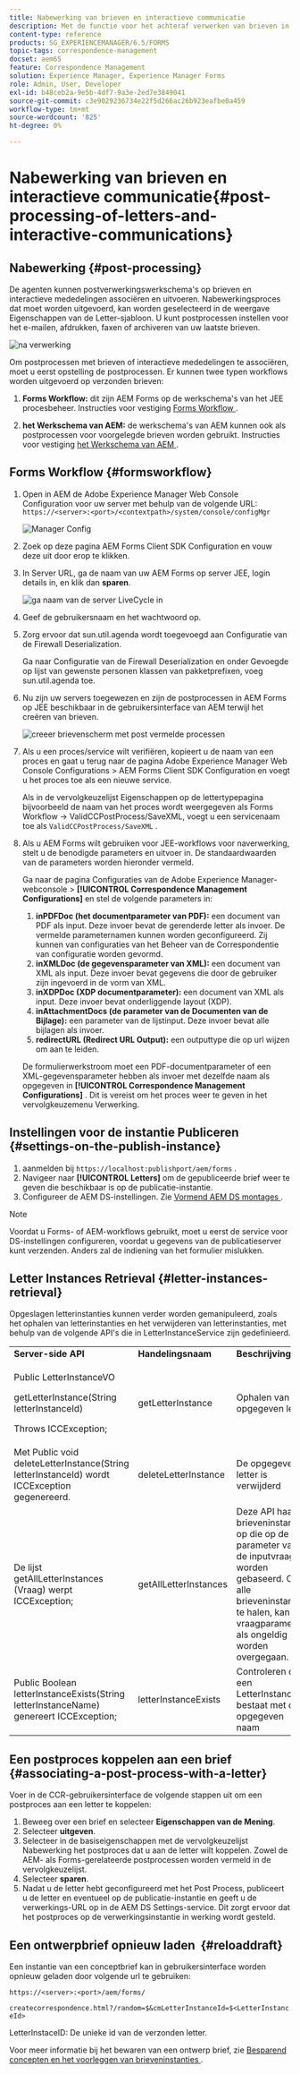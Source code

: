 ```yaml
---
title: Nabewerking van brieven en interactieve communicatie
description: Met de functie voor het achteraf verwerken van brieven in Correspondence Management kunt u AEM- en Forms-postprocessen maken, zoals afdrukken en e-mail, en deze integreren met uw brieven.
content-type: reference
products: SG_EXPERIENCEMANAGER/6.5/FORMS
topic-tags: correspondence-management
docset: aem65
feature: Correspondence Management
solution: Experience Manager, Experience Manager Forms
role: Admin, User, Developer
exl-id: b48ceb2a-9e5b-4df7-9a3e-2ed7e3849041
source-git-commit: c3e9029236734e22f5d266ac26b923eafbe0a459
workflow-type: tm+mt
source-wordcount: '825'
ht-degree: 0%

---
```


# Nabewerking van brieven en interactieve communicatie{#post-processing-of-letters-and-interactive-communications}

## Nabewerking {#post-processing}

De agenten kunnen postverwerkingswerkschema&#39;s op brieven en interactieve mededelingen associëren en uitvoeren. Nabewerkingsproces dat moet worden uitgevoerd, kan worden geselecteerd in de weergave Eigenschappen van de Letter-sjabloon. U kunt postprocessen instellen voor het e-mailen, afdrukken, faxen of archiveren van uw laatste brieven.

![ na verwerking ](assets/ppoverview.png)

Om postprocessen met brieven of interactieve mededelingen te associëren, moet u eerst opstelling de postprocessen. Er kunnen twee typen workflows worden uitgevoerd op verzonden brieven:

1. **Forms Workflow:** dit zijn AEM Forms op de werkschema&#39;s van het JEE procesbeheer. Instructies voor vestiging [ Forms Workflow ](#formsworkflow).

1. **het Werkschema van AEM:** de werkschema&#39;s van AEM kunnen ook als postprocessen voor voorgelegde brieven worden gebruikt. Instructies voor vestiging [ het Werkschema van AEM ](../../forms/using/aem-forms-workflow.md).

## Forms Workflow {#formsworkflow}

1. Open in AEM de Adobe Experience Manager Web Console Configuration voor uw server met behulp van de volgende URL: `https://<server>:<port>/<contextpath>/system/console/configMgr`

   ![ Manager Config ](assets/2configmanager-1.png)

1. Zoek op deze pagina AEM Forms Client SDK Configuration en vouw deze uit door erop te klikken.
1. In Server URL, ga de naam van uw AEM Forms op server JEE, login details in, en klik dan **sparen**.

   ![ ga naam van de server LiveCycle in ](assets/1cofigmanager.png)

1. Geef de gebruikersnaam en het wachtwoord op.
1. Zorg ervoor dat sun.util.agenda wordt toegevoegd aan Configuratie van de Firewall Deserialization.

   Ga naar Configuratie van de Firewall Deserialization en onder Gevoegde op lijst van gewenste personen klassen van pakketprefixen, voeg sun.util.agenda toe.

1. Nu zijn uw servers toegewezen en zijn de postprocessen in AEM Forms op JEE beschikbaar in de gebruikersinterface van AEM terwijl het creëren van brieven.

   ![ creeer brievenscherm met post vermelde processen ](assets/0configmanager.png)

1. Als u een proces/service wilt verifiëren, kopieert u de naam van een proces en gaat u terug naar de pagina Adobe Experience Manager Web Console Configurations > AEM Forms Client SDK Configuration en voegt u het proces toe als een nieuwe service.

   Als in de vervolgkeuzelijst Eigenschappen op de lettertypepagina bijvoorbeeld de naam van het proces wordt weergegeven als Forms Workflow -> ValidCCPostProcess/SaveXML, voegt u een servicenaam toe als `ValidCCPostProcess/SaveXML` .

1. Als u AEM Forms wilt gebruiken voor JEE-workflows voor naverwerking, stelt u de benodigde parameters en uitvoer in. De standaardwaarden van de parameters worden hieronder vermeld.

   Ga naar de pagina Configuraties van de Adobe Experience Manager-webconsole > **[!UICONTROL Correspondence Management Configurations]** en stel de volgende parameters in:

   1. **inPDFDoc (het documentparameter van PDF):** een document van PDF als input. Deze invoer bevat de gerenderde letter als invoer. De vermelde parameternamen kunnen worden geconfigureerd. Zij kunnen van configuraties van het Beheer van de Correspondentie van configuratie worden gevormd.
   1. **inXMLDoc (de gegevensparameter van XML):** een document van XML als input. Deze invoer bevat gegevens die door de gebruiker zijn ingevoerd in de vorm van XML.
   1. **inXDPDoc (XDP documentparameter):** een document van XML als input. Deze invoer bevat onderliggende layout (XDP).
   1. **inAttachmentDocs (de parameter van de Documenten van de Bijlage):** een parameter van de lijstinput. Deze invoer bevat alle bijlagen als invoer.
   1. **redirectURL (Redirect URL Output):** een outputtype die op url wijzen om aan te leiden.

   De formulierwerkstroom moet een PDF-documentparameter of een XML-gegevensparameter hebben als invoer met dezelfde naam als opgegeven in **[!UICONTROL Correspondence Management Configurations]** . Dit is vereist om het proces weer te geven in het vervolgkeuzemenu Verwerking.

## Instellingen voor de instantie Publiceren {#settings-on-the-publish-instance}

1. aanmelden bij `https://localhost:publishport/aem/forms` .
1. Navigeer naar **[!UICONTROL Letters]** om de gepubliceerde brief weer te geven die beschikbaar is op de publicatie-instantie.
1. Configureer de AEM DS-instellingen. Zie [ Vormend AEM DS montages ](../../forms/using/configuring-the-processing-server-url.md).

>[!NOTE]
>
>Voordat u Forms- of AEM-workflows gebruikt, moet u eerst de service voor DS-instellingen configureren, voordat u gegevens van de publicatieserver kunt verzenden. Anders zal de indiening van het formulier mislukken.

## Letter Instances Retrieval {#letter-instances-retrieval}

Opgeslagen letterinstanties kunnen verder worden gemanipuleerd, zoals het ophalen van letterinstanties en het verwijderen van letterinstanties, met behulp van de volgende API&#39;s die in LetterInstanceService zijn gedefinieerd.

<table>
 <tbody>
  <tr>
   <td><strong>Server-side API</strong></td>
   <td><strong>Handelingsnaam</strong></td>
   <td><strong>Beschrijving</strong></td>
  </tr>
  <tr>
   <td><p>Public LetterInstanceVO</p> <p>getLetterInstance(String letterInstanceId)</p> <p>Throws ICCException; </p> </td>
   <td>getLetterInstance</td>
   <td>Ophalen van de opgegeven letter </td>
  </tr>
  <tr>
   <td>Met Public void deleteLetterInstance(String letterInstanceId) wordt ICCException gegenereerd. </td>
   <td>deleteLetterInstance </td>
   <td>De opgegeven letter is verwijderd </td>
  </tr>
  <tr>
   <td>De lijst getAllLetterInstances (Vraag) werpt ICCException; </td>
   <td>getAllLetterInstances </td>
   <td>Deze API haalt brieveninstanties op die op de parameter van de inputvraag worden gebaseerd. Om alle brieveninstanties te halen, kan de vraagparameter als ongeldig worden overgegaan.<br /> </td>
  </tr>
  <tr>
   <td>Public Boolean letterInstanceExists(String letterInstanceName) genereert ICCException; </td>
   <td>letterInstanceExists </td>
   <td>Controleren of een LetterInstance bestaat met de opgegeven naam </td>
  </tr>
 </tbody>
</table>

## Een postproces koppelen aan een brief {#associating-a-post-process-with-a-letter}

Voer in de CCR-gebruikersinterface de volgende stappen uit om een postproces aan een letter te koppelen:

1. Beweeg over een brief en selecteer **Eigenschappen van de Mening**.
1. Selecteer **uitgeven**.
1. Selecteer in de basiseigenschappen met de vervolgkeuzelijst Nabewerking het postproces dat u aan de letter wilt koppelen. Zowel de AEM- als Forms-gerelateerde postprocessen worden vermeld in de vervolgkeuzelijst.
1. Selecteer **sparen**.
1. Nadat u de letter hebt geconfigureerd met het Post Process, publiceert u de letter en eventueel op de publicatie-instantie en geeft u de verwerkings-URL op in de AEM DS Settings-service. Dit zorgt ervoor dat het postproces op de verwerkingsinstantie in werking wordt gesteld.

## Een ontwerpbrief opnieuw laden  {#reloaddraft}

Een instantie van een conceptbrief kan in gebruikersinterface worden opnieuw geladen door volgende url te gebruiken:

`https://<server>:<port>/aem/forms/`

`createcorrespondence.html?/random=$&cmLetterInstanceId=$<LetterInstanceId>`

LetterInstaceID: De unieke id van de verzonden letter.

Voor meer informatie bij het bewaren van een ontwerp brief, zie [ Besparend concepten en het voorleggen van brieveninstanties ](../../forms/using/create-correspondence.md#savingdrafts).
